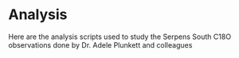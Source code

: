 # Analysis
Here are the analysis scripts used to study the Serpens South C18O observations done by Dr. Adele Plunkett and colleagues
